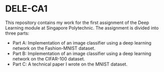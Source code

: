 # DELE-CA1
This repository contains my work for the first assignment of the Deep Learning module at Singapore Polytechnic. The assignment is divided into three parts:
- Part A: Implementation of an image classifier using a deep learning network on the Fashion-MNIST dataset.
- Part B: Implementation of an image classifier using a deep learning network on the CIFAR-100 dataset.
- Part C: A technical paper I wrote on the MNIST dataset.
